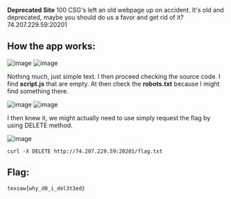 **Deprecated Site**
100
CSG's left an old webpage up on accident. It's old and deprecated, maybe you should do us a favor and get rid of it?
74.207.229.59:20201

## How the app works:

![image](https://github.com/user-attachments/assets/d457bef0-561f-40c1-8248-97c3fb6e1e29) ![image](https://github.com/user-attachments/assets/68efbf29-939e-4ea1-8318-67d8d20904f8)

Nothing much, just simple text. I then proceed checking the source code. I find **script.js** that are empty.  At then check the **robots.txt** because I might find something there. 

![image](https://github.com/user-attachments/assets/0a12dc74-84c9-4531-8cdf-c5b547e60829) ![image](https://github.com/user-attachments/assets/9d2a6c05-0a76-452f-bf4c-f6499f61ba8b)

I then knew it, we might actually need to use simply request the flag by using DELETE method.  

![image](https://github.com/user-attachments/assets/8f3c0854-7ac0-44af-b8b3-4473b745b482)
```
curl -X DELETE http://74.207.229.59:20201/flag.txt
```

## Flag: 
```
texsaw{why_d0_i_del3t3ed}
```
